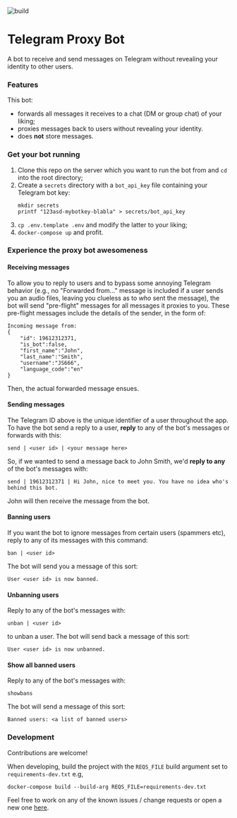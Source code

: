 ![build](https://github.com/cristihainic/telegram-proxy-bot/actions/workflows/tests.yml/badge.svg)

# Telegram Proxy Bot

A bot to receive and send messages on Telegram without revealing your identity to other users. 

### Features
This bot:
- forwards all messages it receives to a chat (DM or group chat) of your liking;
- proxies messages back to users without revealing your identity.
- does **not** store messages.

### Get your bot running
1. Clone this repo on the server which you want to run the bot from and `cd` into the root directory;
2. Create a `secrets` directory with a `bot_api_key` file containing your Telegram bot key:
    ```
    mkdir secrets
    printf "123asd-mybotkey-blabla" > secrets/bot_api_key
    ```
3. `cp .env.template .env` and modify the latter to your liking;
4. `docker-compose up` and profit.

### Experience the proxy bot awesomeness
#### Receiving messages 
To allow you to reply to users and to bypass some annoying Telegram behavior (e.g., no "Forwarded from..." message is included if a user sends you an audio files, leaving you clueless as to _who_ sent the message), the bot will send "pre-flight" messages for all messages it proxies to you. These pre-flight messages include the details of the sender, in the form of:
```
Incoming message from: 
{
    "id": 19612312371,
    "is_bot":false,
    "first_name":"John",
    "last_name":"Smith",
    "username":"JS666",
    "language_code":"en"
}
```
Then, the actual forwarded message ensues.

#### Sending messages
The Telegram ID above is the unique identifier of a user throughout the app. To have the bot send a reply to a user, **reply** to any of the bot's messages or forwards with this:

```
send | <user id> | <your message here>
```

So, if we wanted to send a message back to John Smith, we'd **reply to any** of the bot's messages with:
```
send | 19612312371 | Hi John, nice to meet you. You have no idea who's behind this bot.
```

John will then receive the message from the bot.

#### Banning users
If you want the bot to ignore messages from certain users (spammers etc), reply to any of its messages with this command:
```
ban | <user id>
```

The bot will send you a message of this sort:
```
User <user id> is now banned.
```

#### Unbanning users
Reply to any of the bot's messages with:
```
unban | <user id>
```
to unban a user. The bot will send back a message of this sort:
```
User <user id> is now unbanned.
```

#### Show all banned users
Reply to any of the bot's messages with:
```
showbans
```
The bot will send a message of this sort:
```
Banned users: <a list of banned users>
```

### Development
Contributions are welcome! 

When developing, build the project with the `REQS_FILE` build argument set to `requirements-dev.txt` e.g, 

```docker-compose build --build-arg REQS_FILE=requirements-dev.txt```

Feel free to work on any of the known issues / change requests or open a new one [here](https://github.com/cristihainic/telegram-proxy-bot/issues).